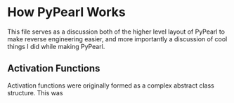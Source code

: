 # How PyPearl Works
This file serves as a discussion both of the higher level layout of PyPearl to make reverse engineering easier, and more importantly a discussion of cool things I did while making PyPearl.

## Activation Functions
Activation functions were originally formed as a complex abstract class structure. This was 